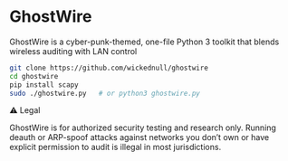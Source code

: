 # GhostWire
GhostWire is a cyber-punk-themed, one-file Python 3 toolkit that blends wireless auditing with LAN control

```bash
git clone https://github.com/wickednull/ghostwire
cd ghostwire
pip install scapy
sudo ./ghostwire.py   # or python3 ghostwire.py
```


⚠️ Legal

GhostWire is for authorized security testing and research only.
Running deauth or ARP-spoof attacks against networks you don’t own or have explicit permission to audit is illegal in most jurisdictions.
